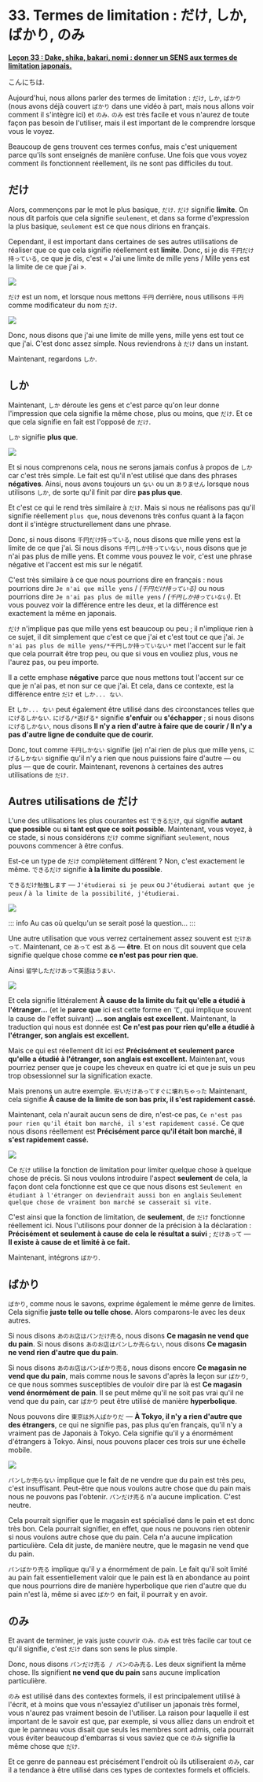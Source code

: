 # **33. Termes de limitation : だけ, しか, ばかり, のみ**

[**Leçon 33 : Dake, shika, bakari, nomi : donner un SENS aux termes de limitation japonais.**](https://www.youtube.com/watch?v=OoJLexUR_o0&list=PLg9uYxuZf8x_A-vcqqyOFZu06WlhnypWj&index=35&pp=iAQB)

こんにちは.

Aujourd'hui, nous allons parler des termes de limitation : `だけ`, `しか`, `ばかり` (nous avons déjà couvert `ばかり` dans une vidéo à part, mais nous allons voir comment il s'intègre ici) et `のみ`. `のみ` est très facile et vous n'aurez de toute façon pas besoin de l'utiliser, mais il est important de le comprendre lorsque vous le voyez.

Beaucoup de gens trouvent ces termes confus, mais c'est uniquement parce qu'ils sont enseignés de manière confuse. Une fois que vous voyez comment ils fonctionnent réellement, ils ne sont pas difficiles du tout.

## だけ

Alors, commençons par le mot le plus basique, `だけ`. `だけ` signifie **limite**. On nous dit parfois que cela signifie `seulement`, et dans sa forme d'expression la plus basique, `seulement` est ce que nous dirions en français.

Cependant, il est important dans certaines de ses autres utilisations de réaliser que ce que cela signifie réellement est **limite**. Donc, si je dis `千円だけ持っている`, ce que je dis, c'est « J'ai une limite de mille yens / Mille yens est la limite de ce que j'ai ».

![](../media/image706.webp)

`だけ` est un nom, et lorsque nous mettons `千円` derrière, nous utilisons `千円` comme modificateur du nom `だけ`.

![](../media/image766.webp)

Donc, nous disons que j'ai une limite de mille yens, mille yens est tout ce que j'ai. C'est donc assez simple. Nous reviendrons à `だけ` dans un instant.

Maintenant, regardons `しか`.

## しか

Maintenant, `しか` déroute les gens et c'est parce qu'on leur donne l'impression que cela signifie la même chose, plus ou moins, que `だけ`. Et ce que cela signifie en fait est l'opposé de `だけ`.

`しか` signifie **plus que**.

![](../media/image374.webp)

Et si nous comprenons cela, nous ne serons jamais confus à propos de `しか` car c'est très simple. Le fait est qu'il n'est utilisé que dans des phrases **négatives**. Ainsi, nous avons toujours un `ない` ou un `ありません` lorsque nous utilisons `しか`, de sorte qu'il finit par dire **pas plus que**.

Et c'est ce qui le rend très similaire à `だけ`. Mais si nous ne réalisons pas qu'il signifie réellement `plus que`, nous devenons très confus quant à la façon dont il s'intègre structurellement dans une phrase.

Donc, si nous disons `千円だけ持っている`, nous disons que mille yens est la limite de ce que j'ai. Si nous disons `千円しか持っていない`, nous disons que je n'ai pas plus de mille yens. Et comme vous pouvez le voir, c'est une phrase négative et l'accent est mis sur le négatif.

C'est très similaire à ce que nous pourrions dire en français : nous pourrions dire `Je n'ai que mille yens` / *(`千円だけ持っている`)* ou nous pourrions dire `Je n'ai pas plus de mille yens` / *(`千円しか持っていない`)*. Et vous pouvez voir la différence entre les deux, et la différence est exactement la même en japonais.

`だけ` n'implique pas que mille yens est beaucoup ou peu ; il n'implique rien à ce sujet, il dit simplement que c'est ce que j'ai et c'est tout ce que j'ai. `Je n'ai pas plus de mille yens/*千円しか持っていない*` met l'accent sur le fait que cela pourrait être trop peu, ou que si vous en vouliez plus, vous ne l'aurez pas, ou peu importe.

Il a cette emphase **négative** parce que nous mettons tout l'accent sur ce que je n'ai pas, et non sur ce que j'ai. Et cela, dans ce contexte, est la différence entre `だけ` et `しか... ない`.

Et `しか... ない` peut également être utilisé dans des circonstances telles que `にげるしかない`. `にげる/*逃げる*` signifie **s'enfuir** ou **s'échapper** ; si nous disons `にげるしかない`, nous disons **Il n'y a rien d'autre à faire que de courir / Il n'y a pas d'autre ligne de conduite que de courir.**

Donc, tout comme `千円しかない` signifie (je) n'ai rien de plus que mille yens, `にげるしかない` signifie qu'il n'y a rien que nous puissions faire d'autre — ou plus — que de courir. Maintenant, revenons à certaines des autres utilisations de `だけ`.

## Autres utilisations de だけ

L'une des utilisations les plus courantes est `できるだけ`, qui signifie **autant que possible** ou **si tant est que ce soit possible**. Maintenant, vous voyez, à ce stade, si nous considérons `だけ` comme signifiant `seulement`, nous pouvons commencer à être confus.

Est-ce un type de `だけ` complètement différent ? Non, c'est exactement le même. `できるだけ` signifie **à la limite du possible**.

`できるだけ勉強します` — `J'étudierai si je peux` ou `J'étudierai autant que je peux` / `à la limite de la possibilité, j'étudierai.`

![](../media/image837.webp)

::: info
Au cas où quelqu'un se serait posé la question...
:::

Une autre utilisation que vous verrez certainement assez souvent est `だけあって`. Maintenant, ce `あって` est `ある` — **être**. Et on nous dit souvent que cela signifie quelque chose comme **ce n'est pas pour rien que**.

Ainsi `留学しただけあって英語はうまい`.

![](../media/image667.webp)

Et cela signifie littéralement **À cause de la limite du fait qu'elle a étudié à l'étranger...** (et le **parce que** ici est cette forme en て, qui implique souvent la cause de l'effet suivant) **... son anglais est excellent.** Maintenant, la traduction qui nous est donnée est **Ce n'est pas pour rien qu'elle a étudié à l'étranger, son anglais est excellent.**

Mais ce qui est réellement dit ici est **Précisément et seulement parce qu'elle a étudié à l'étranger, son anglais est excellent.** Maintenant, vous pourriez penser que je coupe les cheveux en quatre ici et que je suis un peu trop obsessionnel sur la signification exacte.

Mais prenons un autre exemple. `安いだけあってすぐに壊れちゃった` Maintenant, cela signifie **À cause de la limite de son bas prix, il s'est rapidement cassé.**

Maintenant, cela n'aurait aucun sens de dire, n'est-ce pas, `Ce n'est pas pour rien qu'il était bon marché, il s'est rapidement cassé.` Ce que nous disons réellement est **Précisément parce qu'il était bon marché, il s'est rapidement cassé.**

![](../media/image274.webp)

Ce `だけ` utilise la fonction de limitation pour limiter quelque chose à quelque chose de précis. Si nous voulons introduire l'aspect **seulement** de cela, la façon dont cela fonctionne est que ce que nous disons est `Seulement en étudiant à l'étranger on deviendrait aussi bon en anglais` `Seulement quelque chose de vraiment bon marché se casserait si vite.`

C'est ainsi que la fonction de limitation, de **seulement**, de `だけ` fonctionne réellement ici. Nous l'utilisons pour donner de la précision à la déclaration : **Précisément et seulement à cause de cela le résultat a suivi** ; `だけあって` — **Il existe à cause de et limité à ce fait.**

Maintenant, intégrons `ばかり`.

## ばかり

`ばかり`, comme nous le savons, exprime également le même genre de limites. Cela signifie **juste telle ou telle chose**. Alors comparons-le avec les deux autres.

Si nous disons `あのお店はパンだけ売る`, nous disons **Ce magasin ne vend que du pain**. Si nous disons `あのお店はパンしか売らない`, nous disons **Ce magasin ne vend rien d'autre que du pain**.

Si nous disons `あのお店はパンばかり売る`, nous disons encore **Ce magasin ne vend que du pain**, mais comme nous le savons d'après la leçon sur `ばかり`, ce que nous sommes susceptibles de vouloir dire par là est **Ce magasin vend énormément de pain**. Il se peut même qu'il ne soit pas vrai qu'il ne vend que du pain, car `ばかり` peut être utilisé de manière **hyperbolique**.

Nous pouvons dire `東京は外人ばかりだ` — **À Tokyo, il n'y a rien d'autre que des étrangers**, ce qui ne signifie pas, pas plus qu'en français, qu'il n'y a vraiment pas de Japonais à Tokyo. Cela signifie qu'il y a énormément d'étrangers à Tokyo. Ainsi, nous pouvons placer ces trois sur une échelle mobile.

![](../media/image770.webp)

`パンしか売らない` implique que le fait de ne vendre que du pain est très peu, c'est insuffisant. Peut-être que nous voulons autre chose que du pain mais nous ne pouvons pas l'obtenir. `パンだけ売る` n'a aucune implication. C'est neutre.

Cela pourrait signifier que le magasin est spécialisé dans le pain et est donc très bon. Cela pourrait signifier, en effet, que nous ne pouvons rien obtenir si nous voulons autre chose que du pain. Cela n'a aucune implication particulière. Cela dit juste, de manière neutre, que le magasin ne vend que du pain.

`パンばかり売る` implique qu'il y a énormément de pain. Le fait qu'il soit limité au pain fait essentiellement valoir que le pain est là en abondance au point que nous pourrions dire de manière hyperbolique que rien d'autre que du pain n'est là, même si avec `ばかり` en fait, il pourrait y en avoir.

## のみ

Et avant de terminer, je vais juste couvrir `のみ`. `のみ` est très facile car tout ce qu'il signifie, c'est `だけ` dans son sens le plus simple.

Donc, nous disons `パンだけ売る / パンのみ売る`. Les deux signifient la même chose. Ils signifient **ne vend que du pain** sans aucune implication particulière.

`のみ` est utilisé dans des contextes formels, il est principalement utilisé à l'écrit, et à moins que vous n'essayiez d'utiliser un japonais très formel, vous n'aurez pas vraiment besoin de l'utiliser. La raison pour laquelle il est important de le savoir est que, par exemple, si vous alliez dans un endroit et que le panneau vous disait que seuls les membres sont admis, cela pourrait vous éviter beaucoup d'embarras si vous saviez que ce `のみ` signifie la même chose que `だけ`.

Et ce genre de panneau est précisément l'endroit où ils utiliseraient `のみ`, car il a tendance à être utilisé dans ces types de contextes formels et officiels.